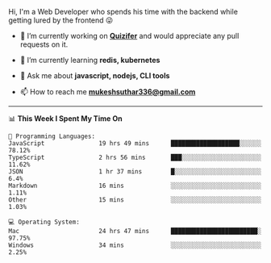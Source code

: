 Hi, I'm a Web Developer who spends his time with the backend while getting lured by the frontend 😜

- 🔭 I’m currently working on **[Quizifer](https://github.com/SutharMukesh/Quizifer/)** and would appreciate any pull requests on it.

- 🌱 I’m currently learning **redis, kubernetes**

- 💬 Ask me about **javascript, nodejs, CLI tools**

- 📫 How to reach me **mukeshsuthar336@gmail.com**

---
<!--START_SECTION:waka-->
📊 **This Week I Spent My Time On** 

```text
💬 Programming Languages: 
JavaScript               19 hrs 49 mins      ███████████████████░░░░░░   78.12% 
TypeScript               2 hrs 56 mins       ███░░░░░░░░░░░░░░░░░░░░░░   11.62% 
JSON                     1 hr 37 mins        █░░░░░░░░░░░░░░░░░░░░░░░░   6.4% 
Markdown                 16 mins             ░░░░░░░░░░░░░░░░░░░░░░░░░   1.11% 
Other                    15 mins             ░░░░░░░░░░░░░░░░░░░░░░░░░   1.03%

💻 Operating System: 
Mac                      24 hrs 47 mins      ████████████████████████░   97.75% 
Windows                  34 mins             ░░░░░░░░░░░░░░░░░░░░░░░░░   2.25%

```


<!--END_SECTION:waka-->
